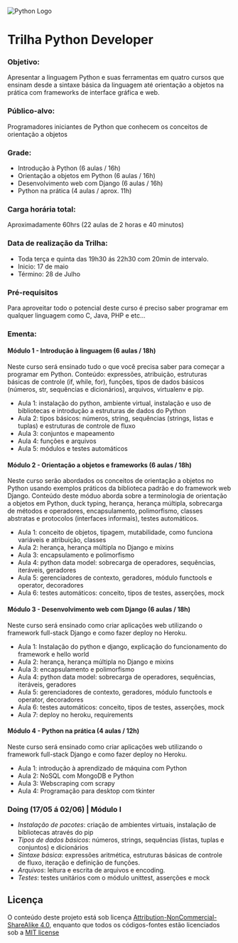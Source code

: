 ![Python Logo](http://morganlinton.com/wp-content/uploads/2015/04/python-programming.png)

# Trilha Python Developer

### Objetivo:
 Apresentar a linguagem Python e suas ferramentas em quatro cursos que ensinam desde a sintaxe básica da linguagem até orientação a objetos na prática com frameworks de interface gráfica e web. 

### Público-alvo:
Programadores iniciantes de Python que conhecem os conceitos de orientação a objetos 

### Grade: 
* Introdução à Python (6 aulas / 16h) 
* Orientação a objetos em Python (6 aulas / 16h) 
* Desenvolvimento web com Django (6 aulas / 16h) 
* Python na prática (4 aulas / aprox. 11h) 

### Carga horária total:   
Aproximadamente 60hrs (22 aulas de 2 horas e 40 minutos) 

### Data de realização da Trilha: 
* Toda terça e quinta das 19h30 ás 22h30 com 20min de intervalo. 
* Inicio: 17 de maio 
* Término: 28 de Julho  

### Pré-requisitos

Para aproveitar todo o potencial deste curso é preciso saber programar em qualquer linguagem como C, Java, PHP e etc...

### Ementa:   

#### Módulo 1 - Introdução à linguagem (6 aulas / 18h)

Neste curso será ensinado tudo o que você precisa saber para começar a programar em Python. 
Conteúdo: expressões, atribuição, estruturas básicas de controle (if, while, for), funções, tipos de dados básicos (números, str, sequências e dicionários), arquivos, virtualenv e pip.

* Aula 1: instalação do python, ambiente virtual, instalação e uso de bibliotecas e introdução a estruturas de dados do Python
* Aula 2: tipos básicos: números, string, sequências (strings, listas e tuplas) e estruturas de controle de fluxo
* Aula 3: conjuntos e mapeamento
* Aula 4: funções e arquivos
* Aula 5:	módulos e testes automáticos

#### Módulo 2 - Orientação a objetos e frameworks (6 aulas / 18h)

Neste curso serão abordados os conceitos de orientação a objetos no Python usando exemplos práticos da biblioteca padrão e do framework web Django. Conteúdo deste móduo aborda sobre a terminologia de orientação a objetos em Python, duck typing, herança, herança múltipla, sobrecarga de métodos e operadores, encapsulamento, polimorfismo, classes abstratas e protocolos (interfaces informais), testes automáticos.

* Aula 1: conceito de objetos, tipagem, mutabilidade, como funciona variáveis e atribuição, classes
* Aula 2: herança, herança múltipla no Django e mixins
* Aula 3: encapsulamento e polimorfismo
* Aula 4: python data model: sobrecarga de operadores, sequências, iteráveis, geradores
* Aula 5: gerenciadores de contexto, geradores, módulo functools e operator, decoradores
* Aula 6: testes automáticos: conceito, tipos de testes, asserções, mock 

#### Módulo 3 - Desenvolvimento web com Django (6 aulas / 18h)

Neste curso será ensinado como criar aplicações web utilizando o framework full-stack Django e como fazer deploy no Heroku.

* Aula 1: Instalação do python e django, explicação do funcionamento do framework e hello world 
* Aula 2: herança, herança múltipla no Django e mixins
* Aula 3: encapsulamento e polimorfismo
* Aula 4: python data model: sobrecarga de operadores, sequências, iteráveis, geradores
* Aula 5: gerenciadores de contexto, geradores, módulo functools e operator, decoradores
* Aula 6: testes automáticos: conceito, tipos de testes, asserções, mock 
* Aula 7: deploy no heroku, requirements

#### Módulo 4 - Python na prática (4 aulas / 12h)

Neste curso será ensinado como criar aplicações web utilizando o framework full-stack Django e como fazer deploy no Heroku.

* Aula 1: introdução à aprendizado de máquina com Python
* Aula 2: NoSQL com MongoDB e Python
* Aula 3: Webscraping com scrapy
* Aula 4: Programação para desktop com tkinter

###  Doing (17/05 á 02/06) | Módulo I 

- *Instalação de pacotes*: criação de ambientes virtuais, instalação de bibliotecas através do pip
- *Tipos de dados básicos*: números, strings, sequências (listas, tuplas e conjuntos) e dicionários
- *Sintaxe básica*: expressões aritmética, estruturas básicas de controle de fluxo, iteração e definição de funções.
- *Arquivos*: leitura e escrita de arquivos e encoding.
- *Testes*: testes unitários com o módulo unittest, asserções e mock

## Licença

O conteúdo deste projeto está sob licença [Attribution-NonCommercial-ShareAlike 4.0](http://creativecommons.org/licenses/by-nc-sa/4.0/), enquanto que todos os códigos-fontes estão licenciados sob a [MIT license](http://opensource.org/licenses/mit-license.php)
